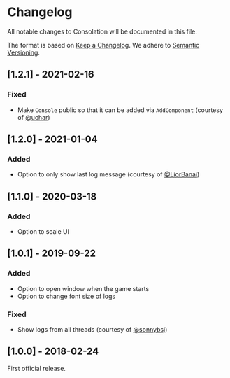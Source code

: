 # Changelog

All notable changes to Consolation will be documented in this file.

The format is based on [Keep a Changelog](https://keepachangelog.com/en/1.0.0/).
We adhere to [Semantic Versioning](https://semver.org/spec/v2.0.0.html).

## [1.2.1] - 2021-02-16

### Fixed
- Make `Console` public so that it can be added via `AddComponent` (courtesy of [@uchar](https://github.com/uchar))

## [1.2.0] - 2021-01-04

### Added
- Option to only show last log message (courtesy of [@LiorBanai](https://github.com/LioBanai))

## [1.1.0] - 2020-03-18

### Added
- Option to scale UI

## [1.0.1] - 2019-09-22

### Added
- Option to open window when the game starts
- Option to change font size of logs

### Fixed
- Show logs from all threads (courtesy of [@sonnybsj](https://github.com/sonnybsj))

## [1.0.0] - 2018-02-24

First official release.
